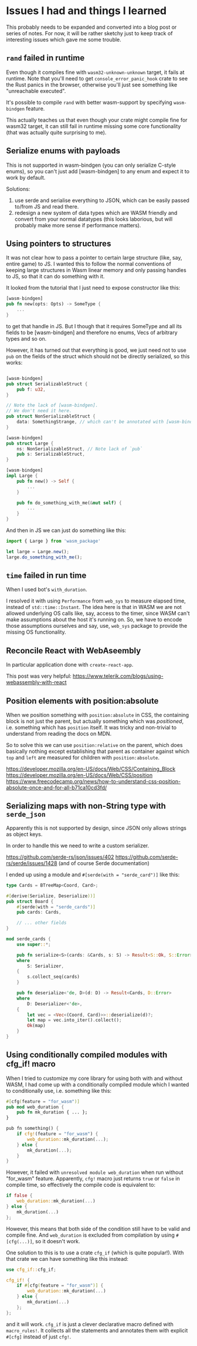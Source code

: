 # Issues I had and things I learned

This probably needs to be expanded and converted into a blog post or series of notes.
For now, it will be rather sketchy just to keep track of interesting issues which gave me some trouble.

## `rand` failed in runtime

Even though it compiles fine with `wasm32-unknown-unknown` target, it fails at runtime. Note that you'll need to get `console_error_panic_hook` crate to see the Rust panics in the browser, otherwise you'll just see something like "unreachable executed".

It's possible to compile `rand` with better wasm-support by specifying `wasm-bindgen` feature.

This actually teaches us that even though your crate might compile fine for wasm32 target, it can still fail in runtime missing some core functionality (that was actually quite surprising to me).

## Serialize enums with payloads

This is not supported in wasm-bindgen (you can only serialize C-style enums), so you can't just add [wasm-bindgen] to any enum and expect it to work by default.

Solutions:

1. use serde and serialise everything to JSON, which can be easily passed to/from JS and read there.
2. redesign a new system of data types which are WASM friendly and convert from your normal datatypes (this looks laborious, but will probably make more sense if performance matters).

## Using pointers to structures

It was not clear how to pass a pointer to certain large structure (like, say, entire game) to JS. I wanted this to follow the normal conventions of keeping large structures in Wasm linear memory and only passing handles to JS, so that it can do something with it.

It looked from the tutorial that I just need to expose constructor like this:

```rust
[wasm-bindgen]
pub fn new(opts: Opts) -> SomeType {
    ...
}
```

to get that handle in JS. But I though that it requires SomeType and all its fields to be [wasm-bindgen] and therefore no enums, Vecs of arbitrary types and so on.

However, it has turned out that everything is good, we just need not to use `pub` on the fields of the struct which should not be directly serialized, so this works:

```rust

[wasm-bindgen]
pub struct SerializableStruct {
    pub f: u32,
}

// Note the lack of [wasm-bindgen].
// We don't need it here.
pub struct NonSerializableStruct {
    data: SomethingStrange, // which can't be annotated with [wasm-bindgen]
}

[wasm-bindgen]
pub struct Large {
    ns: NonSerializableStruct, // Note lack of `pub`
    pub s: SerializableStruct,
}

[wasm-bindgen]
impl Large {
    pub fn new() -> Self {
        ...
    }

    pub fn do_something_with_me(&mut self) {
        ...
    }
}
```

And then in JS we can just do something like this:

```js
import { Large } from 'wasm_package'

let large = Large.new();
large.do_something_with_me();
```

## `time` failed in run time

When I used bot's `with_duration`.

I resolved it with using `Performance` from `web_sys` to measure elapsed time, instead of `std::time::Instant`. The idea here is that in WASM we are not allowed underlying OS calls like, say, access to the timer, since WASM can't make assumptions about the host it's running on. So, we have to encode those assumptions ourselves and say, use, `web_sys` package to provide the missing OS functionality.

## Reconcile React with WebAseembly

In particular application done with `create-react-app`.

This post was very helpful:
https://www.telerik.com/blogs/using-webassembly-with-react

## Position elements with position:absolute

When we position something with `position:absolute` in CSS, the containing block is not just the parent, but actually something which was *positioned*, i.e. something which has `position` itself. It was tricky and non-trivial to understand from reading the docs on MDN.

So to solve this we can use `position:relative` on the parent, which does basically nothing except establishing that parent as container against which `top` and `left` are measured for children with `position:absolute`.

https://developer.mozilla.org/en-US/docs/Web/CSS/Containing_Block
https://developer.mozilla.org/en-US/docs/Web/CSS/position
https://www.freecodecamp.org/news/how-to-understand-css-position-absolute-once-and-for-all-b71ca10cd3fd/

## Serializing maps with non-String type with `serde_json`

Apparently this is not supported by design, since JSON only allows strings as object keys.

In order to handle this we need to write a custom serializer.

https://github.com/serde-rs/json/issues/402
https://github.com/serde-rs/serde/issues/1428
(and of course Serde documentation)

I ended up using a module and `#[serde(with = "serde_card")]` like this:

```rust
type Cards = BTreeMap<Coord, Card>;

#[derive(Serialize, Deserialize))]
pub struct Board {
    #[serde(with = "serde_cards")]
    pub cards: Cards,

    // ... other fields
}

mod serde_cards {
    use super::*;

    pub fn serialize<S>(cards: &Cards, s: S) -> Result<S::Ok, S::Error>
    where
        S: Serializer,
    {
        s.collect_seq(cards)
    }

    pub fn deserialize<'de, D>(d: D) -> Result<Cards, D::Error>
    where
        D: Deserializer<'de>,
    {
        let vec = <Vec<(Coord, Card)>>::deserialize(d)?;
        let map = vec.into_iter().collect();
        Ok(map)
    }
}
```

## Using conditionally compiled modules with cfg_if! macro

When I tried to customize my core library for using both with and without WASM, I had come up with a conditionally compiled module which I wanted to conditionally use, i.e. something like this:

```rust
#[cfg(feature = "for_wasm")]
pub mod web_duration {
    pub fn mk_duration { ... };
}

pub fn something() {
    if cfg!(feature = "for_wasm") {
        web_duration::mk_duration(...);
    } else {
        mk_duration(...);
    }
}
```

However, it failed with `unresolved module web_duration` when run without "for_wasm" feature. Apparently, `cfg!` macro just returns `true` or `false` in compile time, so effectively the compile code is equivalent to:

```rust
if false {
    web_duration::mk_duration(...)
} else {
    mk_duration(...)
};
```

However, this means that both side of the condition still have to be valid and compile fine. And `web_duration` is excluded from compilation by using `#[cfg(...)]`, so it doesn't work.

One solution to this is to use a crate `cfg_if` (which is quite popular!).
With that crate we can have something like this instead:

```rust
use cfg_if::cfg_if;

cfg_if! {
    if #[cfg(feature = "for_wasm")] {
        web_duration::mk_duration(...)
    } else {
        mk_duration(...)
    };
};
```

and it will work. `cfg_if` is just a clever declarative macro defined with `macro_rules!`. It collects all the statements and annotates them with explicit `#[cfg]` instead of just `cfg!`.
